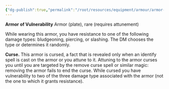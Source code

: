 ```yaml
---
{"dg-publish":true,"permalink":"/root/resources/equipment/armour/armor-of-vulnerability/","title":"Armor of Vulnerability"}
---
```


**Armor of Vulnerability**
Armor (plate), rare (requires attunement)

While wearing this armor, you have resistance to one of the following damage types: bludgeoning, piercing, or slashing. The DM chooses the type or determines it randomly.

**Curse.** This armor is cursed, a fact that is revealed only when an identify spell is cast on the armor or you attune to it. Attuning to the armor curses you until you are targeted by the remove curse spell or similar magic: removing the armor fails to end the curse. While cursed you have vulnerability to two of the three damage type associated with the armor (not the one to which it grants resistance).